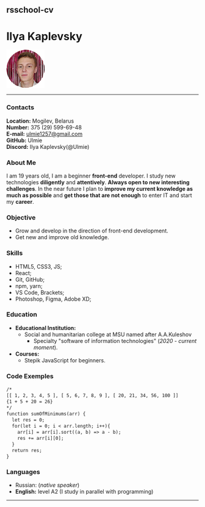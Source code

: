 ## rsschool-cv 

# Ilya Kaplevsky
![Фото](img/photo.png)
***

### Contacts
__Location:__ Mogilev, Belarus    
__Number:__ 375 (29) 599-69-48  
__E-mail:__ ulmie1257@gmail.com    
__GitHub:__ Ulmie   
__Discord:__ Ilya Kaplevsky(@Ulmie)  


### About Me

I am 19 years old, I am a beginner __front-end__ developer. I study new technologies __diligently__ and __attentively__. __Always open to new interesting challenges__. In the near future I plan to __improve my current knowledge as much as possible__ and __get those that are not enough__ to enter IT and start my __career__.


### Objective
- Grow and develop in the direction of front-end development.
- Get new and improve old knowledge.


### Skills
- HTML5, CSS3, JS;
- React;
- Git, GitHub;
- npm, yarn;
- VS Code, Brackets;
- Photoshop, Figma, Adobe XD;

### Education
- __Educational Institution:__
    - Social and humanitarian college at MSU named after A.A.Kuleshov
        - Specialty "software of information technologies"
        (_2020 - current moment_).
- __Courses:__ 
    - Stepik JavaScript for beginners.

### Code Exemples

```
/*
[[ 1, 2, 3, 4, 5 ], [ 5, 6, 7, 8, 9 ], [ 20, 21, 34, 56, 100 ]]
{1 + 5 + 20 = 26}
*/
function sumOfMinimums(arr) {
  let res = 0;
  for(let i = 0; i < arr.length; i++){   
    arr[i] = arr[i].sort((a, b) => a - b);
    res += arr[i][0];
  }
  return res;
}
```

### Languages
- Russian: (_native speaker_)
- __English:__ level A2 (I study in parallel with programming)

***